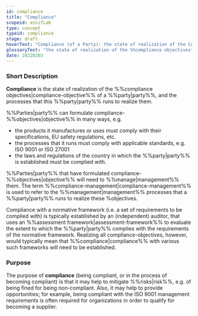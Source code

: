 ```yaml
---
id: compliance
title: "Compliance"
scopeid: essifLab
type: concept
typeid: compliance
stage: draft
hoverText: "Compliance (of a Party): the state of realization of the Compliance-objectives of this Party, and the processes the Party runs to realize them."
glossaryText: "the state of realization of the %%compliance objectives^compliance-objective%% of a %%party^party%%, and the processes that this %%party^party%% runs to realize them."
date: 20220203
---
```


### Short Description
**Compliance** is the state of realization of the %%compliance objectives|compliance-objective%% of a %%party|party%%, and the processes that this %%party|party%% runs to realize them.

%%Parties|party%% can formulate compliance-%%objectives|objective%% in many ways, e.g.
- the products it manufactures or uses must comply with their specifications, EU safety regulations, etc.
- the processes that it runs must comply with applicable standards, e.g. ISO 9001 or ISO 27001
- the laws and regulations of the country in which the %%party|party%% is established must be complied with.

%%Parties|party%% that have formulated compliance-%%objectives|objective%% will need to %%manage|management%% them. The term %%compliance-management|compliance-management%% is used to refer to the %%management|management%% processes that a %%party|party%% runs to realize these %objectives.

Compliance with a normative framework (i.e. a set of requirements to be complied with) is typically established by an (independent) auditor, that uses an %%assessment framework|assessment-framework%% to evaluate the extent to which the %%party|party%% complies with the requirements of the normative framework. Realizing all compliance-objectives, however, would typically mean that %%compliance|compliance%% with various such frameworks will need to be established.

### Purpose
The purpose of **compliance** (being compliant, or in the process of becoming compliant) is that it may help to mitigate %%risks|risk%%, e.g. of being fined for being non-compliant. Also, it may help to provide opportunities; for example, being compliant with the ISO 9001 management requirements is often required for organizations in order to qualify for becoming a supplier.
